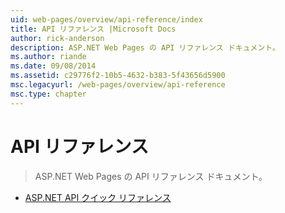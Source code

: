 ```yaml
---
uid: web-pages/overview/api-reference/index
title: API リファレンス |Microsoft Docs
author: rick-anderson
description: ASP.NET Web Pages の API リファレンス ドキュメント。
ms.author: riande
ms.date: 09/08/2014
ms.assetid: c29776f2-10b5-4632-b383-5f43656d5900
msc.legacyurl: /web-pages/overview/api-reference
msc.type: chapter
---
```

<a name="api-reference"></a>API リファレンス
====================
> ASP.NET Web Pages の API リファレンス ドキュメント。


- [ASP.NET API クイック リファレンス](asp-net-web-pages-api-reference.md)
